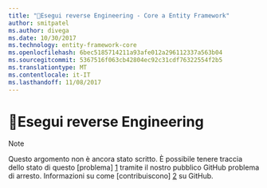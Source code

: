```yaml
---
title: "Esegui reverse Engineering - Core a Entity Framework"
author: smitpatel
ms.author: divega
ms.date: 10/30/2017
ms.technology: entity-framework-core
ms.openlocfilehash: 6bec5185714211a93afe012a296112337a563b04
ms.sourcegitcommit: 5367516f063cb42804ec92c31cdf76322554f2b5
ms.translationtype: MT
ms.contentlocale: it-IT
ms.lasthandoff: 11/08/2017
---
```

# <a name="-reverse-engineering"></a>🔧Esegui reverse Engineering

> [!NOTE]
> Questo argomento non è ancora stato scritto. È possibile tenere traccia dello stato di questo [problema] [ 1] tramite il nostro pubblico GitHub problema di arresto. Informazioni su come [contribuiscono] [ 2] su GitHub.


  [1]: https://github.com/aspnet/EntityFramework.Docs/issues/508
  [2]: https://github.com/aspnet/EntityFramework.Docs/blob/master/CONTRIBUTING.md
